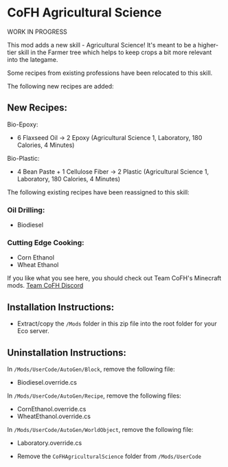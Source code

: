 # CoFH Agricultural Science

WORK IN PROGRESS

This mod adds a new skill - Agricultural Science! It's meant to be a higher-tier skill in the Farmer tree which helps to keep crops a bit more relevant into the lategame.

Some recipes from existing professions have been relocated to this skill.

The following new recipes are added:

## New Recipes:

Bio-Epoxy:
- 6 Flaxseed Oil -> 2 Epoxy (Agricultural Science 1, Laboratory, 180 Calories, 4 Minutes)

Bio-Plastic:
- 4 Bean Paste + 1 Cellulose Fiber -> 2 Plastic (Agricultural Science 1, Laboratory, 180 Calories, 4 Minutes)

The following existing recipes have been reassigned to this skill:

### Oil Drilling:
- Biodiesel

### Cutting Edge Cooking:
- Corn Ethanol
- Wheat Ethanol

If you like what you see here, you should check out Team CoFH's Minecraft mods.
[Team CoFH Discord](https://discord.gg/uRKrnbH)

## Installation Instructions:

- Extract/copy the `/Mods` folder in this zip file into the root folder for your Eco server.

## Uninstallation Instructions:

In `/Mods/UserCode/AutoGen/Block`, remove the following file:
- Biodiesel.override.cs

In `/Mods/UserCode/AutoGen/Recipe`, remove the following files:
- CornEthanol.override.cs
- WheatEthanol.override.cs

In `/Mods/UserCode/AutoGen/WorldObject`, remove the following file:
- Laboratory.override.cs

- Remove the `CoFHAgriculturalScience` folder from `/Mods/UserCode`